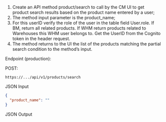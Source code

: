 1. Create an API method product/search to call by the CM UI to get product search results based on the product name entered by a user;
2. The method input parameter is the product_name;
3. For this userID verify the role of the user in the table field User.role. If BM, return all related products. If WHM return products related to Warehouses this WHM user belongs to. Get the UserID from the Cognito token in the header request. 
4. The method returns to the UI the list of the products matching the partial search condition to the method’s input.


Endpoint (production):

POST:
```
https://.../api/v1/products/search
```

JSON Input
```JSON
{
  "product_name": ""
}
```

JSON Output

